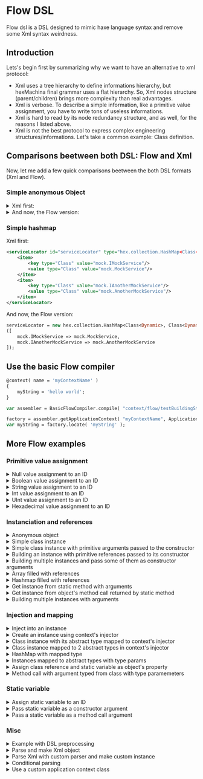 # Flow DSL
Flow dsl is a DSL designed to mimic haxe language syntax and remove some Xml syntax weirdness.

## Introduction

Lets's begin first by summarizing why we want to have an alternative to xml protocol:

- Xml uses a tree hierarchy to define informations hierarchy, but hexMachina final grammar uses a flat hierarchy. So, Xml nodes structure (parent/children) brings more complexity than real advantages.
- Xml is verbose. To describe a simple information, like a primitive value assignment, you have to write tons of useless informations.
- Xml is hard to read by its node redundancy structure, and as well, for the reasons I listed above.
- Xml is not the best protocol to express complex engineering structures/informations. Let's take a common example: Class definition.

## Comparisons beetween both DSL: Flow and Xml

Now, let me add a few quick comparisons beetween the both DSL formats (Xml and Flow).

### Simple anonymous Object

<details>
<summary>Xml first:</summary>
```Xml
<test id="age" type="Int" value="45"/>
```
</details>

<details>
<summary>And now, the Flow version:</summary>
```haxe
age = 45;
```
</details>

### Simple hashmap

Xml first:
```Xml
<serviceLocator id="serviceLocator" type="hex.collection.HashMap<Class<Dynamic>, Class<Dynamic>">
    <item> 
        <key type="Class" value="mock.IMockService"/> 
        <value type="Class" value="mock.MockService"/>
    </item>
    <item> 
        <key type="Class" value="mock.IAnotherMockService"/> 
        <value type="Class" value="mock.AnotherMockService"/>
    </item>
</serviceLocator>
```

And now, the Flow version:
```haxe
serviceLocator = new hex.collection.HashMap<Class<Dynamic>, Class<Dynamic>>
([ 
    mock.IMockService => mock.MockService, 
    mock.IAnotherMockService => mock.AnotherMockService 
]);
```

## Use the basic Flow compiler
```haxe
@context( name = 'myContextName' )
{
    myString = 'hello world';
}
```
```haxe
var assembler = BasicFlowCompiler.compile( "context/flow/testBuildingString.flow" );
```
```haxe
factory = assembler.getApplicationContext( "myContextName", ApplicationContext ).getCoreFactory();
var myString = factory.locate( 'myString' );
```

## More Flow examples

### Primitive value assignment
<details>
<summary>Null value assignment to an ID</summary>
```haxe
@context( name = 'applicationContext' )
{
	value = null;
}
```
</details>

<details>
<summary>Boolean value assignment to an ID</summary>
```haxe
@context( name = 'applicationContext' )
{
	b = true;
}
```
</details>

<details>
<summary>String value assignment to an ID</summary>
```haxe
@context( name = 'applicationContext' )
{
	s = 'hello';
}
```
</details>

<details>
<summary>Int value assignment to an ID</summary>
```haxe
@context( name = 'applicationContext' )
{
	i = -3;
}
```
</details>

<details>
<summary>UInt value assignment to an ID</summary>
```haxe
@context( name = 'applicationContext' )
{
	i = 3;
}
```
</details>

<details>
<summary>Hexadecimal value assignment to an ID</summary>
```haxe
@context( name = 'applicationContext' )
{
	i = 0xFFFFFF;
}
```
</details>

### Instanciation and references
<details>
<summary>Anonymous object</summary>
```haxe
@context( name = 'applicationContext' )
{
	obj = { name: "Francis", age: 44, height: 1.75, isWorking: true, isSleeping: false };
}
```
</details>

<details>
<summary>Simple class instance</summary>
```haxe
@context( name = 'applicationContext' )
{
	instance = new hex.mock.MockClassWithoutArgument();
}
```
</details>

<details>
<summary>Simple class instance with primitive arguments passed to the constructor</summary>
```haxe
@context( name = 'applicationContext' )
{
	size = new hex.structures.Size( 10, 20 );
}
```
</details>

<details>
<summary>Building an instance with primitive references passed to its constructor</summary>
```haxe
@context( name = 'applicationContext' )
{
	x = 1;
	y = 2;
	position = new hex.structures.Point( x, y );
}
```
</details>

<details>
<summary>Building multiple instances and pass some of them as constructor arguments</summary>
```haxe
@context( name = 'applicationContext' )
{
	rect = new hex.mock.MockRectangle( rectPosition.x, rectPosition.y );
	rect.size = rectSize;
	
	rectSize = new hex.structures.Point( 30, 40 );
	
	rectPosition = new hex.structures.Point();
	rectPosition.x = 10;
	rectPosition.y = 20;
}
```
</details>

<details>
<summary>Building instances with multiple references passed to the constructor</summary>
```haxe
@context( name = 'applicationContext' )
{
	chat 			= new hex.mock.MockChat();
	receiver 		= new hex.mock.MockReceiver();
	proxyChat 		= new hex.mock.MockProxy( chat, chat.onTranslation );
	proxyReceiver 	= new hex.mock.MockProxy( receiver, receiver.onMessage );
}
```
</details>

<details>
<summary>Array filled with references</summary>
```haxe
@context( name = 'applicationContext' )
{
	fruits = new Array<hex.mock.MockFruitVO>( fruit0, fruit1, fruit2 );
	empty = [];
	text = [ "hello", "world" ];
	
	fruit0 = new hex.mock.MockFruitVO( "orange" );
	fruit1 = new hex.mock.MockFruitVO( "apple" );
	fruit2 = new hex.mock.MockFruitVO( "banana" );
}
```
</details>

<details>
<summary>Assign class reference to an ID</summary>
```haxe
@context( name = 'applicationContext' )
{
	RectangleClass = hex.mock.MockRectangle;
	classContainer = { AnotherRectangleClass: RectangleClass };
}
```
</details>

<details>
<summary>Hashmap filled with references</summary>
```haxe
@context( name = 'applicationContext' )
{
	fruits = new hex.collection.HashMap<Dynamic, hex.mock.MockFruitVO>
	([ 
		"0" => fruit0,
		1 => fruit1,
		stubKey => fruit2
	]);
	
	fruit0 = new hex.mock.MockFruitVO( "orange" );
	fruit1 = new hex.mock.MockFruitVO( "apple" );
	fruit2 = new hex.mock.MockFruitVO( "banana" );
	
	stubKey = new hex.structures.Point();
}
```
</details>

<details>
<summary>Get instance from static method</summary>
```haxe
@context( name = 'applicationContext' )
{
	gateway = "http://localhost/amfphp/gateway.php";
	service = hex.mock.MockServiceProvider.getInstance();
	service.setGateway( gateway );
}
```
</details>

<details>
<summary>Get instance from static method with arguments</summary>
```haxe
@context( name = 'applicationContext' )
{
	rect = hex.mock.MockRectangleFactory.getRectangle( 10, 20, 30, 40 );
}
```
</details>

<details>
<summary>Get instance from object's method call returned by static method</summary>
```haxe
@context( name = 'applicationContext' )
{
	point = hex.mock.MockPointFactory.getInstance().getPoint( 10, 20 );
}
```
</details>

<details>
<summary>Building multiple instances with arguments</summary>
```haxe
@context( name = 'applicationContext' )
{
	rect = new hex.mock.MockRectangle( 10, 20, 30, 40 );
	size = new hex.structures.Size( 15, 25 );
	position = new hex.structures.Point( 35, 45 );
}
```
</details>

### Injection and mapping
<details>
<summary>Inject into an instance</summary>
```haxe
@context( name = 'applicationContext' )
{
	@inject_into(a, b, c) instance = new hex.mock.MockClassWithInjectedProperty();
}
```
</details>

<details>
<summary>Create an instance using context's injector</summary>
```haxe
@context( name = 'applicationContext' )
{
	@injector_creation instance = new hex.mock.MockClassWithInjectedProperty();
}
```
</details>

<details>
<summary>Class instance with its abstract type mapped to context's injector</summary>
```haxe
@context( name = 'applicationContext' )
{
	@map_type( 'hex.mock.IMockInterface' ) instance = new hex.mock.MockClass();
}
```
</details>

<details>
<summary>Class instance mapped to 2 abstract types in context's injector</summary>
```haxe
@context( name = 'applicationContext' )
{
	@map_type( 	'hex.mock.IMockInterface',
				'hex.mock.IAnotherMockInterface' ) 
		instance = new hex.mock.MockClass();
}
```
</details>

<details>
<summary>HashMap with mapped type</summary>
```haxe
@context( name = 'applicationContext' )
{
	@map_type( 'hex.collection.HashMap<String, hex.mock.MockFruitVO>' ) 
	fruits = new hex.collection.HashMap<Dynamic, hex.mock.MockFruitVO>
	([ 
		"0" => fruit0,
		"1" => fruit1
	]);
	
	fruit0 = new hex.mock.MockFruitVO( "orange" );
	fruit1 = new hex.mock.MockFruitVO( "apple" );
}
```
</details>

<details>
<summary>Array instanciation mapped to abstact types thorugh context's injector</summary>
```haxe
@context( name = 'applicationContext' )
{
	@map_type( 'Array<Int>', 'Array<UInt>' ) intCollection = new Array<Int>();
	@map_type( 'Array<String>' ) stringCollection = new Array<String>();
}
```
</details>

<details>
<summary>Instances mapped to abstract types with type params</summary>
```haxe
@context( name = 'applicationContext' )
{
	i = 3;
	
	@map_type( 	'hex.mock.IMockInterfaceWithGeneric<Int>', 
				'hex.mock.IMockInterfaceWithGeneric<UInt>' ) 
		intInstance = new hex.mock.MockClassWithIntGeneric( i );
		
	@map_type( 'hex.mock.IMockInterfaceWithGeneric<String>' ) 
		stringInstance = new hex.mock.MockClassWithStringGeneric( 's' );
}
```
</details>

### Properties
<details>
<summary>Properties assignment</summary>
```haxe
@context( name = 'applicationContext' )
{
	rect = new hex.mock.MockRectangle();
	rect.size = size;
	
	size = new hex.structures.Point();
	size.x = width;
	size.y = height;
	
	width = 10;
	height = 20;
}
```
</details>

<details>
<summary>Assign class reference and static variable as object's property</summary>
```haxe
@context( name = 'applicationContext' )
{
	object = { property: hex.mock.MockClass.MESSAGE_TYPE };
	object2 = { property: hex.mock.MockClass };
	
	instance = new hex.mock.ClassWithConstantConstantArgument
		( hex.mock.MockClass.MESSAGE_TYPE );
}
```
</details>

### Method call
<details>
<summary>Simple method call on an instance</summary>
```haxe
@context( name = 'applicationContext' )
{
	caller = new hex.mock.MockCaller();
	caller.call( "hello", "world" );
}
```
</details>

<details>
<summary>Method call with argument typed from class with type paramemeters</summary>
```haxe
@context( name = 'applicationContext' )
{
	fruitsInterfaces = new Array<hex.mock.IMockFruit>( fruit0, fruit1, fruit2 );
	
	fruit0 = new hex.mock.MockFruitVO( "orange" );
	fruit1 = new hex.mock.MockFruitVO( "apple" );
	fruit2 = new hex.mock.MockFruitVO( "banana" );
	
	caller = new hex.mock.MockCaller();
	caller.callArray( fruitsInterfaces );
}
```
</details>

<details>
<summary>Building multiple instances and call methods on them</summary>
```haxe
@context( name = 'applicationContext' )
{
	rect = new hex.mock.MockRectangle();
	rect.size = rectSize;
	rect.offsetPoint( rectPosition );
	
	rectSize = new hex.structures.Point( 30, 40 );
	
	rectPosition = new hex.structures.Point();
	rectPosition.x = 10;
	rectPosition.y = 20;
	
	anotherRect = new hex.mock.MockRectangle();
	anotherRect.size = rectSize;
	anotherRect.reset();
}
```
</details>

### Static variable
<details>
<summary>Assign static variable to an ID</summary>
```haxe
@context( name = 'applicationContext' )
{
	constant = hex.mock.MockClass.MESSAGE_TYPE;
}
```
</details>

<details>
<summary>Pass static variable as a constructor argument</summary>
```haxe
@context( name = 'applicationContext' )
{
	instance = new hex.mock.ClassWithConstantConstantArgument
		( hex.mock.MockClass.MESSAGE_TYPE );
}
```
</details>

<details>
<summary>Pass a static variable as a method call argument</summary>
```haxe
@context( name = 'applicationContext' )
{
	instance = new hex.mock.MockMethodCaller();
	instance.call( hex.mock.MockMethodCaller.staticVar );
}
```
</details>

### Misc
<details>
<summary>Example with DSL preprocessing</summary>
```haxe
@context( ${context} )
{
	${node};
}
```
</details>

<details>
<summary>Parse and make Xml object</summary>
```haxe
@context( name = 'applicationContext' )
{
	fruits = Xml.parse
	(
		'<root>
			<node>orange</node>
			<node>apple</node>
			<node>banana</node>
		</root>'
	);
}
```
</details>

<details>
<summary>Parse Xml with custom parser and make custom instance</summary>
```haxe
@context( name = 'applicationContext' )
{
	fruits = Xml.parse
	(
		'<root>
			<node>orange</node>
			<node>apple</node>
			<node>banana</node>
		</root>'
	);
}
```
</details>

<details>
<summary>Conditional parsing</summary>
```haxe
@context( name = 'applicationContext' )
{
	#if ( test || release )
	message = "hello debug";
	#elseif production
	message = "hello production";
	#else
	message = "hello message";
	#end
}
```
</details>

<details>
<summary>Use a custom application context class</summary>
```haxe
@context( 
			name = 'applicationContext', 
			type = hex.ioc.parser.xml.context.mock.MockApplicationContext )
{
	test = 'Hola Mundo';
}
```
</details>
